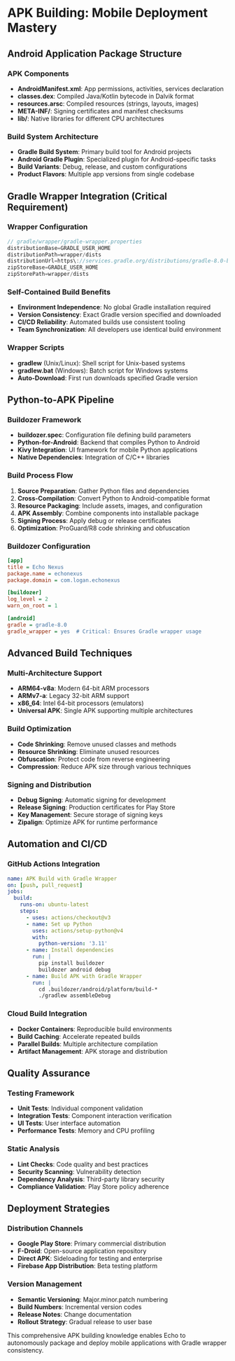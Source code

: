 # APK Building: Mobile Deployment Mastery

## Android Application Package Structure

### APK Components
- **AndroidManifest.xml**: App permissions, activities, services declaration
- **classes.dex**: Compiled Java/Kotlin bytecode in Dalvik format
- **resources.arsc**: Compiled resources (strings, layouts, images)
- **META-INF/**: Signing certificates and manifest checksums
- **lib/**: Native libraries for different CPU architectures

### Build System Architecture
- **Gradle Build System**: Primary build tool for Android projects
- **Android Gradle Plugin**: Specialized plugin for Android-specific tasks
- **Build Variants**: Debug, release, and custom configurations
- **Product Flavors**: Multiple app versions from single codebase

## Gradle Wrapper Integration (Critical Requirement)

### Wrapper Configuration
```gradle
// gradle/wrapper/gradle-wrapper.properties
distributionBase=GRADLE_USER_HOME
distributionPath=wrapper/dists
distributionUrl=https\://services.gradle.org/distributions/gradle-8.0-bin.zip
zipStoreBase=GRADLE_USER_HOME
zipStorePath=wrapper/dists
```

### Self-Contained Build Benefits
- **Environment Independence**: No global Gradle installation required
- **Version Consistency**: Exact Gradle version specified and downloaded
- **CI/CD Reliability**: Automated builds use consistent tooling
- **Team Synchronization**: All developers use identical build environment

### Wrapper Scripts
- **gradlew** (Unix/Linux): Shell script for Unix-based systems
- **gradlew.bat** (Windows): Batch script for Windows systems
- **Auto-Download**: First run downloads specified Gradle version

## Python-to-APK Pipeline

### Buildozer Framework
- **buildozer.spec**: Configuration file defining build parameters
- **Python-for-Android**: Backend that compiles Python to Android
- **Kivy Integration**: UI framework for mobile Python applications
- **Native Dependencies**: Integration of C/C++ libraries

### Build Process Flow
1. **Source Preparation**: Gather Python files and dependencies
2. **Cross-Compilation**: Convert Python to Android-compatible format
3. **Resource Packaging**: Include assets, images, and configuration
4. **APK Assembly**: Combine components into installable package
5. **Signing Process**: Apply debug or release certificates
6. **Optimization**: ProGuard/R8 code shrinking and obfuscation

### Buildozer Configuration
```ini
[app]
title = Echo Nexus
package.name = echonexus
package.domain = com.logan.echonexus

[buildozer]
log_level = 2
warn_on_root = 1

[android]
gradle = gradle-8.0
gradle_wrapper = yes  # Critical: Ensures Gradle wrapper usage
```

## Advanced Build Techniques

### Multi-Architecture Support
- **ARM64-v8a**: Modern 64-bit ARM processors
- **ARMv7-a**: Legacy 32-bit ARM support
- **x86_64**: Intel 64-bit processors (emulators)
- **Universal APK**: Single APK supporting multiple architectures

### Build Optimization
- **Code Shrinking**: Remove unused classes and methods
- **Resource Shrinking**: Eliminate unused resources
- **Obfuscation**: Protect code from reverse engineering
- **Compression**: Reduce APK size through various techniques

### Signing and Distribution
- **Debug Signing**: Automatic signing for development
- **Release Signing**: Production certificates for Play Store
- **Key Management**: Secure storage of signing keys
- **Zipalign**: Optimize APK for runtime performance

## Automation and CI/CD

### GitHub Actions Integration
```yaml
name: APK Build with Gradle Wrapper
on: [push, pull_request]
jobs:
  build:
    runs-on: ubuntu-latest
    steps:
      - uses: actions/checkout@v3
      - name: Set up Python
        uses: actions/setup-python@v4
        with:
          python-version: '3.11'
      - name: Install dependencies
        run: |
          pip install buildozer
          buildozer android debug
      - name: Build APK with Gradle Wrapper
        run: |
          cd .buildozer/android/platform/build-*
          ./gradlew assembleDebug
```

### Cloud Build Integration
- **Docker Containers**: Reproducible build environments
- **Build Caching**: Accelerate repeated builds
- **Parallel Builds**: Multiple architecture compilation
- **Artifact Management**: APK storage and distribution

## Quality Assurance

### Testing Framework
- **Unit Tests**: Individual component validation
- **Integration Tests**: Component interaction verification
- **UI Tests**: User interface automation
- **Performance Tests**: Memory and CPU profiling

### Static Analysis
- **Lint Checks**: Code quality and best practices
- **Security Scanning**: Vulnerability detection
- **Dependency Analysis**: Third-party library security
- **Compliance Validation**: Play Store policy adherence

## Deployment Strategies

### Distribution Channels
- **Google Play Store**: Primary commercial distribution
- **F-Droid**: Open-source application repository
- **Direct APK**: Sideloading for testing and enterprise
- **Firebase App Distribution**: Beta testing platform

### Version Management
- **Semantic Versioning**: Major.minor.patch numbering
- **Build Numbers**: Incremental version codes
- **Release Notes**: Change documentation
- **Rollout Strategy**: Gradual release to user base

This comprehensive APK building knowledge enables Echo to autonomously package and deploy mobile applications with Gradle wrapper consistency.